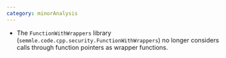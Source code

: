 ```yaml
---
category: minorAnalysis
---
```

* The `FunctionWithWrappers` library (`semmle.code.cpp.security.FunctionWithWrappers`) no longer considers calls through function pointers as wrapper functions.